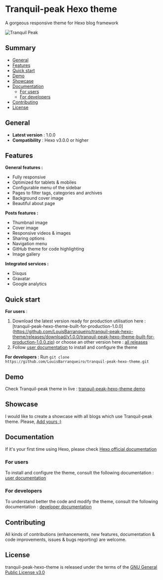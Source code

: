 # Tranquil-peak Hexo theme

A gorgeous responsive theme for Hexo blog framework 

![Tranquil Peak](http://louisbarranqueiro.github.io/tranquil-peak-hexo-theme/2015/05/02/hello-world/tranquil-peak.png)

## Summary ##

- [General](#general)
- [Features](#features)
- [Quick start](#quick-start)
- [Demo](#demo)
- [Showcase](#showcase)
- [Documentation](#documentation)
    * [For users](#for-users)
    * [For developers](#for-developers)
- [Contributing](#contributing)
- [License](#license)

## General ##

- **Latest version** : 1.0.0  
- **Compatibility** : Hexo v3.0.0 or higher  

## Features ##

**General features :**  
- Fully responsive  
- Optimized for tablets & mobiles  
- Configurable menu of the sidebar  
- Pages to filter tags, categories and archives  
- Background cover image  
- Beautiful about page  
  
  
**Posts features :**  
- Thumbnail image  
- Cover image  
- Responsive videos & images  
- Sharing options  
- Navigation menu  
- GitHub theme for code highlighting  
- Image gallery  
  
  
**Integrated services :**  
- Disqus  
- Gravatar  
- Google analytics  
  
  
## Quick start ##

**For users** :  
1. Download the latest version ready for production utilisation here : [tranquil-peak-hexo-theme-built-for-production-1.0.0]
(https://github.com/LouisBarranqueiro/tranquil-peak-hexo-theme/releases/download/v1.0.0/tranquil-peak-hexo-theme-built-for-production-1.0.0.zip) or choose an other version here : [all releases](https://github.com/LouisBarranqueiro/tranquil-peak-hexo-theme/releases)  
2. Follow [user documentation](https://github.com/LouisBarranqueiro/tranquil-peak-hexo-theme/blob/master/docs/user.md) to install and configure the theme  

**For developers** : Run ```git clone https://github.com/LouisBarranqueiro/tranquil-peak-hexo-theme.git```

## Demo  ##

Check Tranquil-peak theme in live  : [tranquil-peak-hexo-theme demo](http://louisbarranqueiro.github.io/tranquil-peak-hexo-theme)

## Showcase ##

I would like to create a showcase with all blogs which use Tranquil-peak theme. Please, [Add yours :)](https://github.com/LouisBarranqueiro/tranquil-peak-hexo-theme/issues/new?title=Add%20my%20blog%20into%20showcase&body=Hey,%20the%20URL%20of%20my%20blog%20is:%20)

## Documentation ##

If it's your first time using Hexo, please check [Hexo official documentation](https://hexo.io/docs/)

### For users ###

To install and configure the theme, consult the following documentation : [user documentation](https://github.com/LouisBarranqueiro/tranquil-peak-hexo-theme/blob/master/docs/user.md)

### For developers ###

To understand better the code and modify the theme, consult the following documentation : [developer documentation](https://github.com/LouisBarranqueiro/tranquil-peak-hexo-theme/blob/master/docs/developer.md)

## Contributing ##

All kinds of contributions (enhancements, new features, documentation & code improvements, issues & bugs reporting) are welcome.

## License ##

tranquil-peak-hexo-theme is released under the terms of the [GNU General Public License v3.0](https://github.com/LouisBarranqueiro/tranquil-peak-hexo-theme/blob/master/LICENSE)